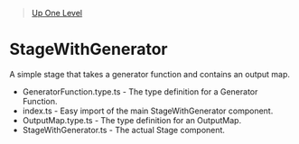 > [Up One Level](../readme.md)

# StageWithGenerator

A simple stage that takes a generator function and contains an output map.

- GeneratorFunction.type.ts - The type definition for a Generator Function.
- index.ts - Easy import of the main StageWithGenerator component.
- OutputMap.type.ts - The type definition for an OutputMap.
- StageWithGenerator.ts - The actual Stage component.